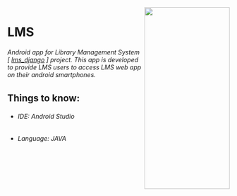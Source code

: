 <img src="https://user-images.githubusercontent.com/51323434/167377608-1c777b54-b6b9-4760-8854-107e191302fb.png" width="193" height="411" align="right"/>

# LMS
###### Android app for _Library Management System_ [ [lms_django](https://github.com/theDebonair/lms_django/) ] project. This app is developed to provide LMS users to access LMS web app on their android smartphones.

## Things to know:
- ###### IDE: Android Studio
- ###### Language: JAVA
